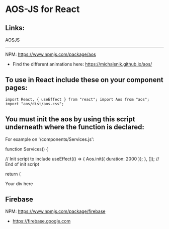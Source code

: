 # AOS-JS for React

## Links:

AOSJS

---

NPM:
https://www.npmjs.com/package/aos

- Find the different animations here:
  https://michalsnik.github.io/aos/

## To use in React include these on your component pages:

`
import React, { useEffect } from "react";
import Aos from "aos";
import "aos/dist/aos.css";
`

## You must init the aos by using this script underneath where the function is declared:

For example on '/components/Services.js':

function Services() {

// Init script to include
useEffect(() => {
Aos.init({ duration: 2000 });
}, []);
// End of init script

return (

<div
      id="#pricing"
      data-aos="fade-up"
      className="flex items-center mt-24  rounded-lg shadow-2xl max-w-7xl mx-auto mb-10"
    >
Your div here
</div>



## Firebase

NPM:
https://www.npmjs.com/package/firebase

- https://firebase.google.com


